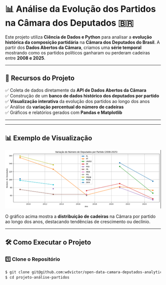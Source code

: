 # 📊 Análise da Evolução dos Partidos na Câmara dos Deputados 🇧🇷  

Este projeto utiliza **Ciência de Dados e Python** para analisar a **evolução histórica da composição partidária** na **Câmara dos Deputados do Brasil**. A partir dos **Dados Abertos da Câmara**, criamos uma **série temporal** mostrando como os partidos políticos ganharam ou perderam cadeiras entre **2008 e 2025**.  

---

## 🚀 **Recursos do Projeto**
✅ Coleta de dados diretamente da **API de Dados Abertos da Câmara**  
✅ Construção de um **banco de dados histórico dos deputados por partido**  
✅ **Visualização interativa** da evolução dos partidos ao longo dos anos  
✅ Análise da **variação percentual do número de cadeiras**  
✅ Gráficos e relatórios gerados com **Pandas e Matplotlib**  

---


---

## 📊 **Exemplo de Visualização**
![Gráfico da Evolução dos Partidos](grafico.png)  

O gráfico acima mostra a **distribuição de cadeiras** na Câmara por partido ao longo dos anos, destacando tendências de crescimento ou declínio.

---

## 🛠️ **Como Executar o Projeto**
### 1️⃣ Clone o Repositório  
```bash
$ git clone git@github.com:wdvictor/open-data-camara-deputados-analytics.git
$ cd projeto-análise-partidos
```